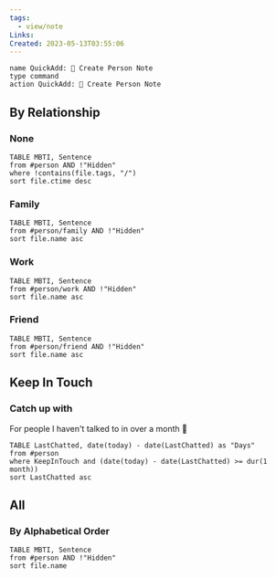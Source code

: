 ```yaml
---
tags:
  - view/note
Links: 
Created: 2023-05-13T03:55:06
---
```


```button
name QuickAdd: 👤 Create Person Note
type command
action QuickAdd: 👤 Create Person Note
```

## By Relationship
### None
```dataview
TABLE MBTI, Sentence
from #person AND !"Hidden"
where !contains(file.tags, "/")
sort file.ctime desc
```

### Family

```dataview
TABLE MBTI, Sentence
from #person/family AND !"Hidden"
sort file.name asc
```

### Work

```dataview
TABLE MBTI, Sentence
from #person/work AND !"Hidden"
sort file.name asc
```

### Friend

```dataview
TABLE MBTI, Sentence
from #person/friend AND !"Hidden"
sort file.name asc
```

## Keep In Touch

### Catch up with

For people I haven't talked to in over a month 🤯

```dataview
TABLE LastChatted, date(today) - date(LastChatted) as "Days"
from #person
where KeepInTouch and (date(today) - date(LastChatted) >= dur(1 month))
sort LastChatted asc
```

## All
### By Alphabetical Order

```dataview
TABLE MBTI, Sentence
from #person AND !"Hidden"
sort file.name
```

